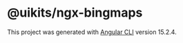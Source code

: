 # @uikits/ngx-bingmaps

This project was generated with [Angular CLI](https://github.com/angular/angular-cli) version 15.2.4.
